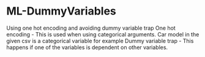 # ML-DummyVariables
Using one hot encoding and avoiding dummy variable trap
One hot encoding - This is used when using categorical arguments. Car model in the given csv is a categorical variable for example
Dummy variable trap - This happens if one of the variables is dependent on other variables. 
